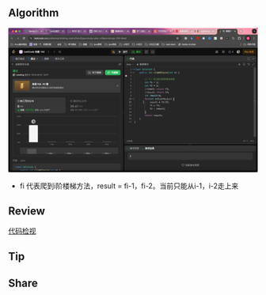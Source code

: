 ## Algorithm

![算法](../../images/temp/sisyphus-2024-06-02-lc.png)

* fi 代表爬到i阶楼梯方法，result = fi-1，fi-2。当前只能从i-1，i-2走上来
## Review

[代码检视](https://www.codegrip.tech/productivity/best-practices-for-reviewing-code/?ref=dailydev)


## Tip

## Share
